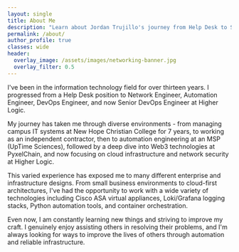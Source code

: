 ```yaml
---
layout: single
title: About Me
description: "Learn about Jordan Trujillo's journey from Help Desk to Senior DevOps Engineer. Over 13 years of IT experience in network engineering, automation, cloud infrastructure, and Web3 technologies."
permalink: /about/
author_profile: true
classes: wide
header:
  overlay_image: /assets/images/networking-banner.jpg
  overlay_filter: 0.5
---
```


I've been in the information technology field for over thirteen years.
I progressed from a Help Desk position to Network Engineer, Automation Engineer, DevOps Engineer, and now Senior DevOps Engineer at Higher Logic. 

My journey has taken me through diverse environments - from managing campus IT systems at New Hope Christian College for 7 years, to working as an independent contractor, then to automation engineering at an MSP (UpTime Sciences), followed by a deep dive into Web3 technologies at PyxelChain, and now focusing on cloud infrastructure and network security at Higher Logic.

This varied experience has exposed me to many different enterprise and infrastructure designs. From small business environments to cloud-first architectures, I've had the opportunity to work with a wide variety of technologies including Cisco ASA virtual appliances, Loki/Grafana logging stacks, Python automation tools, and container orchestration.

Even now, I am constantly learning new things and striving to improve my craft. 
I genuinely enjoy assisting others in resolving their problems, and I'm always looking for ways to improve the lives of others through automation and reliable infrastructure. 